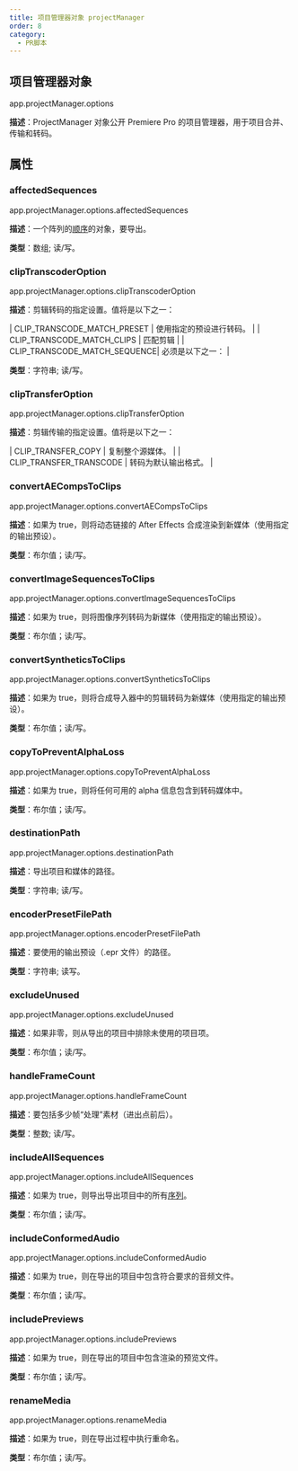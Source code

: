 ```yaml
---
title: 项目管理器对象 projectManager
order: 8
category:
  - PR脚本
---
```


## 项目管理器对象

app.projectManager.options

**描述**：ProjectManager 对象公开 Premiere Pro 的项目管理器，用于项目合并、传输和转码。

## 属性

### affectedSequences

app.projectManager.options.affectedSequences

**描述**：一个阵列的[顺序](https://ppro-scripting.docsforadobe.dev/sequence/sequence.html#sequence)的对象，要导出。

**类型**：数组; 读/写。

### clipTranscoderOption

app.projectManager.options.clipTranscoderOption

**描述**：剪辑转码的指定设置。值将是以下之一：

| CLIP_TRANSCODE_MATCH_PRESET | 使用指定的预设进行转码。 |
| CLIP_TRANSCODE_MATCH_CLIPS | 匹配剪辑 |
| CLIP_TRANSCODE_MATCH_SEQUENCE| 必须是以下之一： |

**类型**：字符串; 读/写。

### clipTransferOption

app.projectManager.options.clipTransferOption

**描述**：剪辑传输的指定设置。值将是以下之一：

| CLIP_TRANSFER_COPY | 复制整个源媒体。 |
| CLIP_TRANSFER_TRANSCODE | 转码为默认输出格式。 |

### convertAECompsToClips

app.projectManager.options.convertAECompsToClips

**描述**：如果为 true，则将动态链接的 After Effects 合成渲染到新媒体（使用指定的输出预设）。

**类型**：布尔值；读/写。

### convertImageSequencesToClips

app.projectManager.options.convertImageSequencesToClips

**描述**：如果为 true，则将图像序列转码为新媒体（使用指定的输出预设）。

**类型**：布尔值；读/写。

### convertSyntheticsToClips

app.projectManager.options.convertSyntheticsToClips

**描述**：如果为 true，则将合成导入器中的剪辑转码为新媒体（使用指定的输出预设）。

**类型**：布尔值；读/写。

### copyToPreventAlphaLoss

app.projectManager.options.copyToPreventAlphaLoss

**描述**：如果为 true，则将任何可用的 alpha 信息包含到转码媒体中。

**类型**：布尔值；读/写。

### destinationPath

app.projectManager.options.destinationPath

**描述**：导出项目和媒体的路径。

**类型**：字符串; 读/写。

### encoderPresetFilePath

app.projectManager.options.encoderPresetFilePath

**描述**：要使用的输出预设（.epr 文件）的路径。

**类型**：字符串; 读写。

### excludeUnused

app.projectManager.options.excludeUnused

**描述**：如果非零，则从导出的项目中排除未使用的项目项。

**类型**：布尔值；读/写。

### handleFrameCount

app.projectManager.options.handleFrameCount

**描述**：要包括多少帧“处理”素材（进出点前后）。

**类型**：整数; 读/写。

### includeAllSequences

app.projectManager.options.includeAllSequences

**描述**：如果为 true，则导出导出项目中的所有[序列](https://ppro-scripting.docsforadobe.dev/sequence/sequence.html#sequence)。

**类型**：布尔值；读/写。

### includeConformedAudio

app.projectManager.options.includeConformedAudio

**描述**：如果为 true，则在导出的项目中包含符合要求的音频文件。

**类型**：布尔值；读/写。

### includePreviews

app.projectManager.options.includePreviews

**描述**：如果为 true，则在导出的项目中包含渲染的预览文件。

**类型**：布尔值；读/写。

### renameMedia

app.projectManager.options.renameMedia

**描述**：如果为 true，则在导出过程中执行重命名。

**类型**：布尔值；读/写。
